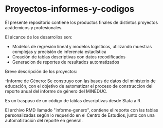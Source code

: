 # Proyectos-informes-y-codigos
El presente repositorio contiene los productos finales de distintos proyectos acádemicos y profesionales.

El alcance de los desarrollos son:
- Modelos de regresión lineal y modelos logísticos, utilizando muestras complejas y precisión de inferencia estadística
- Creación de tablas descriptivas con datos recodificados
- Generacion de reportes de resultados automatizados


Breve descripción de los proyectos:

-Informe de Género: 
Se construyo con las bases de datos del ministerio de educación, con el objetivo de automatizar el proceso de construccion del reporte anual del informe de              género del MINEDUC.

Es un traspaso de un código de tablas descriptivas desde Stata a R.

El archivo RMD llamado "informe-genero", contiene el reporte con las tablas personalizadas según lo requerido en el Centro de Estudios, junto con una automatización del reporte en general.
